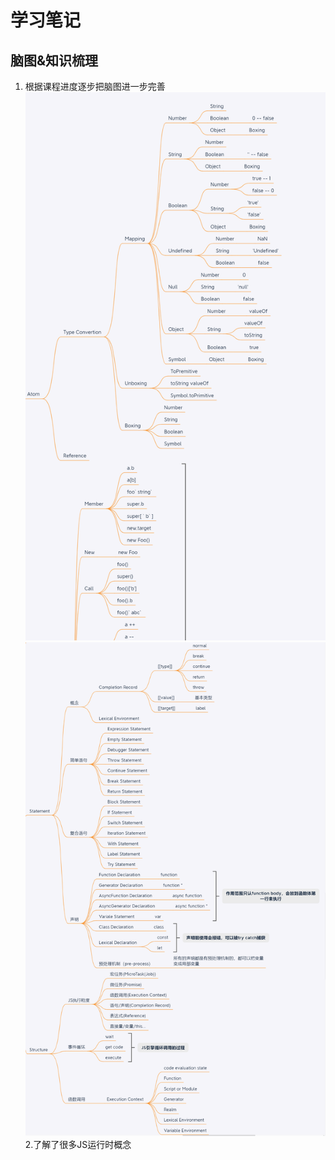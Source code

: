 学习笔记
===============================================
## 脑图&知识梳理
1. 根据课程进度逐步把脑图进一步完善
![avatar](./JS2.png)
![avatar](./JS1.png)
2.了解了很多JS运行时概念